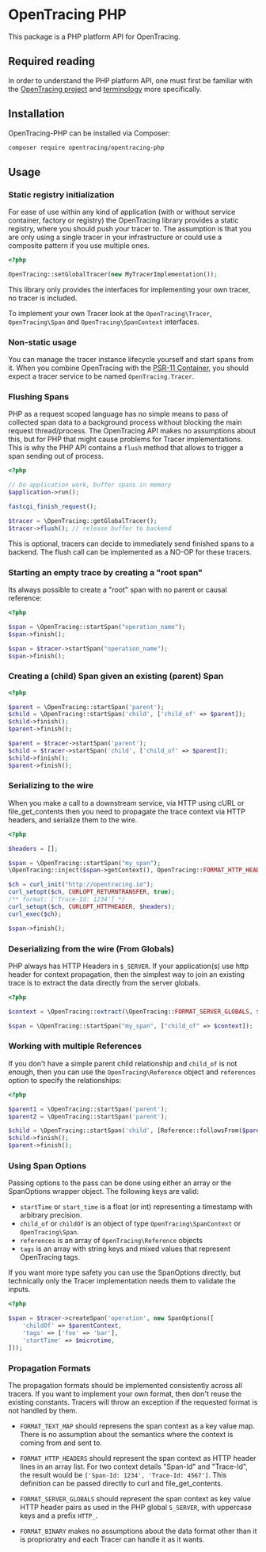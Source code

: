 # OpenTracing PHP

This package is a PHP platform API for OpenTracing.

## Required reading

In order to understand the PHP platform API, one must first be familiar with the
[OpenTracing project](http://opentracing.io) and
[terminology](http://opentracing.io/documentation/pages/spec.html) more specifically.

## Installation

OpenTracing-PHP can be installed via Composer:

```sh
composer require opentracing/opentracing-php
```

## Usage

### Static registry initialization

For ease of use within any kind of application (with or without service container, factory or registry)
the OpenTracing library provides a static registry, where you should push your tracer to. The assumption
is that you are only using a single tracer in your infrastructure or could use a composite pattern
if you use multiple ones.

```php
<?php

OpenTracing::setGlobalTracer(new MyTracerImplementation());
```

This library only provides the interfaces for implementing your own tracer, no tracer is included.

To implement your own Tracer look at the `OpenTracing\Tracer`, `OpenTracing\Span` and `OpenTracing\SpanContext` interfaces.

### Non-static usage

You can manage the tracer instance lifecycle yourself and start spans from it.
When you combine OpenTracing with the [PSR-11 Container](https://github.com/php-fig/fig-standards/blob/master/accepted/PSR-11-container.md),
you should expect a tracer service to be named `OpenTracing.Tracer`.

### Flushing Spans

PHP as a request scoped language has no simple means to pass of collected span
data to a background process without blocking the main request thread/process.
The OpenTracing API makes no assumptions about this, but for PHP that might
cause problems for Tracer implementations. This is why the PHP API contains a
`flush` method that allows to trigger a span sending out of process.

```php
<?php

// Do application work, buffer spans in memory
$application->run();

fastcgi_finish_request();

$tracer = \OpenTracing::getGlobalTracer();
$tracer->flush(); // release buffer to backend
```

This is optional, tracers can decide to immediately send finished spans to a
backend. The flush call can be implemented as a NO-OP for these tracers.

### Starting an empty trace by creating a "root span"

Its always possible to create a "root" span with no parent or causal reference:

```php
<?php

$span = \OpenTracing::startSpan("operation_name");
$span->finish();

$span = $tracer->startSpan("operation_name");
$span->finish();
```

### Creating a (child) Span given an existing (parent) Span

```php
<?php

$parent = \OpenTracing::startSpan('parent');
$child = \OpenTracing::startSpan('child', ['child_of' => $parent]);
$child->finish();
$parent->finish();

$parent = $tracer->startSpan('parent');
$child = $tracer->startSpan('child', ['child_of' => $parent]);
$child->finish();
$parent->finish();
```

### Serializing to the wire

When you make a call to a downstream service, via HTTP using cURL or
file_get_contents  then you need to propagate the trace context via HTTP
headers, and serialize them to the wire.

```php
<?php

$headers = [];

$span = \OpenTracing::startSpan("my_span");
\OpenTracing::inject($span->getContext(), OpenTracing::FORMAT_HTTP_HEADERS, $headers);

$ch = curl_init("http://opentracing.io");
curl_setopt($ch, CURLOPT_RETURNTRANSFER, true);
/** format: ['Trace-Id: 1234'] */
curl_setopt($ch, CURLOPT_HTTPHEADER, $headers);
curl_exec($ch);

$span->finish();
```

### Deserializing from the wire (From Globals)

PHP always has HTTP Headers in `$_SERVER`. If your application(s) use http
header for context propagation, then the simplest way to join an existing trace
is to extract the data directly from the server globals.

```php
<?php

$context = \OpenTracing::extract(\OpenTracing::FORMAT_SERVER_GLOBALS, $_SERVER);

$span = \OpenTracing::startSpan("my_span", ["child_of" => $context]);
```

### Working with multiple References

If you don't have a simple parent child relationship and `child_of` is not enough,
then you can use the `OpenTracing\Reference` object and `references` option to
specify the relationships:

```php
<?php

$parent1 = \OpenTracing::startSpan('parent');
$parent2 = \OpenTracing::startSpan('parent');

$child = \OpenTracing::startSpan('child', [Reference::followsFrom($parent1), Reference::followsFrom($parent2)]);
$child->finish();
$parent->finish();
```

### Using Span Options

Passing options to the pass can be done using either an array or the
SpanOptions wrapper object. The following keys are valid:

- `startTime` or `start_time` is a float (or int) representing a timestamp with arbitrary precision.
- `child_of` or `childOf` is an object of type `OpenTracing\SpanContext` or `OpenTracing\Span`.
- `references` is an array of `OpenTracing\Reference` objects
- `tags` is an array with string keys and mixed values that represent OpenTracing tags.

If you want more type safety you can use the SpanOptions directly, but
technically only the Tracer implementation needs them to validate the inputs.

```php
<?php

$span = $tracer->createSpan('operation', new SpanOptions([
    'childOf' => $parentContext,
    'tags' => ['foo' => 'bar'],
    'startTime' => $microtime,
]));
```

### Propagation Formats

The propagation formats should be implemented consistently across all tracers.
If you want to implement your own format, then don't reuse the existing constants.
Tracers will throw an exception if the requested format is not handled by them.

- `FORMAT_TEXT_MAP` should represens the span context as a key value map. There is no
  assumption about the semantics where the context is coming from and sent to.

- `FORMAT_HTTP_HEADERS` should represent the span context as HTTP header lines
  in an array list. For two context details "Span-Id" and "Trace-Id", the
  result would be `['Span-Id: 1234', 'Trace-Id: 4567']`. This definition can be
  passed directly to curl and file_get_contents.

- `FORMAT_SERVER_GLOBALS` should represent the span context as key value HTTP
  header pairs as used in the PHP global `S_SERVER`, with uppercase keys and a
  prefix `HTTP_`.

- `FORMAT_BINARY` makes no assumptions about the data format other than it is
  proprioratry and each Tracer can handle it as it wants.
